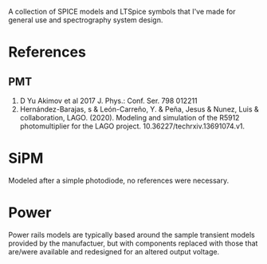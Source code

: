 A collection of SPICE models and LTSpice symbols that I've made for general use and spectrography system design.

# References
## PMT
1. D Yu Akimov et al 2017 J. Phys.: Conf. Ser. 798 012211
2. Hernández-Barajas, s & León-Carreño, Y. & Peña, Jesus & Nunez, Luis & collaboration, LAGO. (2020). Modeling and simulation of the R5912 photomultiplier for the LAGO project. 10.36227/techrxiv.13691074.v1. 
# SiPM
Modeled after a simple photodiode, no references were necessary.
# Power
Power rails models are typically based around the sample transient models provided by the manufactuer, but with components replaced with those that are/were available and redesigned for an altered output voltage.